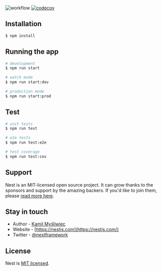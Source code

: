 
 ![workflow](https://github.com/Hannarong98/nest10-test/actions/workflows/main.yml/badge.svg
) [![codecov](https://codecov.io/gh/Hannarong98/nest10-test/branch/main/graph/badge.svg?token=N9QW76KI38)](https://codecov.io/gh/Hannarong98/nest10-test)



## Installation

```bash
$ npm install
```

## Running the app

```bash
# development
$ npm run start

# watch mode
$ npm run start:dev

# production mode
$ npm run start:prod
```

## Test

```bash
# unit tests
$ npm run test

# e2e tests
$ npm run test:e2e

# test coverage
$ npm run test:cov
```

## Support

Nest is an MIT-licensed open source project. It can grow thanks to the sponsors and support by the amazing backers. If you'd like to join them, please [read more here](https://docs.nestjs.com/support).

## Stay in touch

- Author - [Kamil Myśliwiec](https://kamilmysliwiec.com)
- Website - [https://nestjs.com](https://nestjs.com/)
- Twitter - [@nestframework](https://twitter.com/nestframework)

## License

Nest is [MIT licensed](LICENSE).

